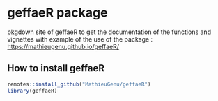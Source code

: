 geffaeR package
================

pkgdown site of geffaeR to get the documentation of the functions and
vignettes with example of the use of the package :
<https://mathieugenu.github.io/geffaeR/>

## How to install **geffaeR**

``` r
remotes::install_github("MathieuGenu/geffaeR")
library(geffaeR)
```
